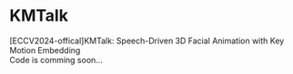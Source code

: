 # KMTalk
[ECCV2024-offical]KMTalk: Speech-Driven 3D Facial Animation with Key Motion Embedding<br />
Code is comming soon...
